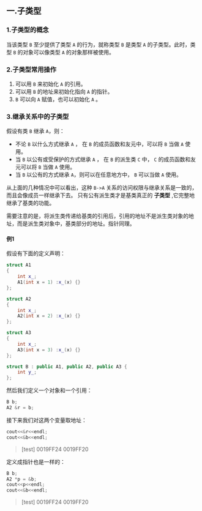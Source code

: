 ## 一.子类型
### 1.子类型的概念
当该类型 `B` 至少提供了类型 `A` 的行为，就称类型 `B` 是类型 `A` 的子类型。此时，类型 `B`  的对象可以像类型 `A` 的对象那样被使用。

### 2.子类型常用操作
1.	可以用 `B` 来初始化 `A` 的引用。
2.	可以用 `B` 的地址来初始化指向 `A` 的指针。
3.	`B` 可以向 `A` 赋值，也可以初始化  `A` 。
### 3.继承关系中的子类型
假设有类 `B` 继承 `A`，则：
+	不论 `B` 以什么方式继承 `A` ， 在 `B` 的成员函数和友元中，可以将 `B` 当做 `A` 使用。
+	当 `B` 以公有或受保护的方式继承 `A` ， 在 `B` 的派生类 `C` 中， `C` 的成员函数和友元可以将 `B` 当做 `A` 使用。
+	当 `B` 以公有的方式继承 `A`，则可以在任意地方中， `B` 可以当做 `A` 使用。

从上面的几种情况中可以看出，这种 `B->A` 关系的访问权限与继承关系是一致的，而且会像成员一样继承下去。
只有公有派生类才是基类真正的 **子类型** ,它完整地继承了基类的功能。

需要注意的是，将派生类传递给基类的引用后，引用的地址不是派生类对象的地址，而是派生类对象中，基类部分的地址。指针同理。
#### 例1
假设有下面的定义声明：
```c++
struct A1
{
	int x_;
	A1(int x = 1) :x_(x) {}
};

struct A2
{
	int x_;
	A2(int x = 2) :x_(x) {}
};

struct A3
{
	int x_;
	A3(int x = 3) :x_(x) {}
};

struct B : public A1, public A2, public A3 {
	int y_;
};
```
然后我们定义一个对象和一个引用：
```c++
B b;
A2 &r = b;
```
接下来我们对这两个变量取地址：
```c++
cout<<&r<<endl;
cout<<&b<<endl;
```

>[test]
>0019FF24
>0019FF20

定义成指针也是一样的：
```c++
B b;
A2 *p = &b;
cout<<p<<endl;
cout<<&b<<endl;
```

>[test]
>0019FF24
>0019FF20